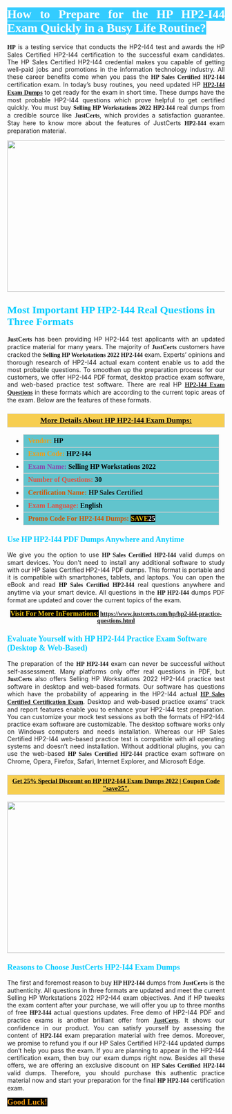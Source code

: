 <h1 style="text-align: justify;"><span style="color:#ffffff;"><span style="font-family:Georgia,serif;"><strong><span style="background-color:#33ccff;">How to Prepare for the HP HP2-I44 Exam Quickly in a Busy Life Routine?</span></strong></span></span></h1>

<p style="text-align: justify;"><span style="font-family:Georgia,serif;"><strong>HP</strong></span> is a testing service that conducts the HP2-I44 test and awards the HP Sales Certified HP2-I44 certification to the successful exam candidates. The HP Sales Certified HP2-I44 credential makes you capable of getting well-paid jobs and promotions in the information technology industry. All these career benefits come when you pass the <span style="font-family:Georgia,serif;"><strong>HP Sales Certified HP2-I44</strong></span> certification exam. In today’s busy routines, you need updated HP <a href="https://www.justcerts.com/hp/hp2-i44-practice-questions.html"><span style="font-family:Georgia,serif;"><strong>HP2-I44 Exam Dumps</strong></span></a> to get ready for the exam in short time. These dumps have the most probable HP2-I44 questions which prove helpful to get certified quickly. You must buy <span style="font-family:Georgia,serif;"><strong>Selling HP Workstations 2022 HP2-I44</strong></span> real dumps from a credible source like <strong><span style="font-size:14px;"><span style="font-family:Georgia,serif;">JustCerts</span></span></strong>, which provides a satisfaction guarantee. Stay here to know more about the features of JustCerts <span style="font-family:Georgia,serif;"><strong>HP2-I44 </strong></span> exam preparation material.</p>

<p style="text-align: center;"><a href="https://www.justcerts.com/hp/hp2-i44-practice-questions.html"><img alt="" src="https://i.imgur.com/jVK0eNK.jpg" style="width: 720px; height: 350px;" /></a></p>

<h2 style="margin-right:0in; margin-left:0in"><span style="color:#00ccff;"><span style="font-family:Georgia,serif;"><strong><span style="font-size:18pt">Most Important HP HP2-I44 Real Questions in Three Formats</span></strong></span></span></h2>

<p style="text-align: justify;"><strong><span style="font-size:14px;"><span style="font-family:Georgia,serif;">JustCerts</span></span></strong> has been providing HP HP2-I44 test applicants with an updated practice material for many years. The majority of <span style="font-family:Georgia,serif;"><strong>JustCerts</strong></span> customers have cracked the <span style="font-family:Georgia,serif;"><strong>Selling HP Workstations 2022 HP2-I44</strong></span> exam. Experts’ opinions and thorough research of HP2-I44 actual exam content enable us to add the most probable questions. To smoothen up the preparation process for our customers, we offer HP2-I44 PDF format, desktop practice exam software, and web-based practice test software. There are real HP <a href="https://www.justcerts.com/hp/hp2-i44-practice-questions.html"><span style="font-family:Georgia,serif;"><strong>HP2-I44 Exam Questions</strong></span></a> in these formats which are according to the current topic areas of the exam. Below are the features of these formats.</p>

<h3 style="background: #f7ce50; border: 1px solid rgb(204, 204, 204); padding: 5px 10px; text-align: center;"><span style="font-family:Georgia,serif;"><u><u><span style="color:#000000;"><span style="font-size:11pt"><span style="line-height:normal"><b><span style="font-size:13.0pt"><span cambria="">More Details About HP HP2-I44 Exam Dumps:</span></span></b></span></span></span></u></u></span></h3>

<ul>
	<li style="margin:0cm 10pt">
	<div style="background:#61c4cd; border: 1px solid rgb(204, 204, 204); padding: 5px 10px; text-align: justify;"><span style="font-family:Georgia,serif;"><span style="font-size:11pt"><span style="line-height:normal"><b><span style="font-size:12.0pt"><span new="" roman="" times=""><span style="color:#f39c12;">Vendor:</span> <span style="color:#000000;">HP</span></span></span></b></span></span></span></div>
	</li>
	<li style="margin:0cm 10pt">
	<div style="background: #61c4cd; border: 1px solid rgb(204, 204, 204); padding: 5px 10px; text-align: justify;"><span style="font-family:Georgia,serif;"><span style="font-size:11pt"><span style="line-height:normal"><b><span style="font-size:12.0pt"><span new="" roman="" times=""><span style="color:#f39c12;">Exam Code:</span> <span style="color:#000000;">HP2-I44</span></span></span></b></span></span></span></div>
	</li>
	<li style="margin:0cm 10pt">
	<div style="background: #61c4cd; border: 1px solid rgb(204, 204, 204); padding: 5px 10px; text-align: justify;"><span style="font-family:Georgia,serif;"><span style="font-size:11pt"><span style="line-height:normal"><b><span style="font-size:12.0pt"><span new="" roman="" times=""><span style="color:#8e44ad;">Exam Name:</span> <span style="color:#000000;">Selling HP Workstations 2022</span></span></span></b></span></span></span></div>
	</li>
	<li style="margin:0cm 10pt">
	<div style="background: #61c4cd; border: 1px solid rgb(204, 204, 204); padding: 5px 10px;"><span style="font-family:Georgia,serif;"><span style="font-size:11pt"><span style="line-height:normal"><b><span style="font-size:12.0pt"><span new="" roman="" times=""><span style="color:#e74c3c;">Number of Questions:</span><span style="color:#000000;"><span style="color:#f1c40f;"> </span>30</span></span></span></b></span></span></span></div>
	</li>
	<li style="margin:0cm 10pt">
	<div style="background: #61c4cd; border: 1px solid rgb(204, 204, 204); padding: 5px 10px; text-align: justify;"><span style="font-family:Georgia,serif;"><span style="font-size:11pt"><span style="line-height:normal"><b><span style="font-size:12.0pt"><span new="" roman="" times=""><span style="color:#d35400;">Certification Name:</span> HP Sales Certified</span></span></b></span></span></span></div>
	</li>
	<li style="margin:0cm 10pt">
	<div style="background: #61c4cd; border: 1px solid rgb(204, 204, 204); padding: 5px 10px; text-align: justify;"><span style="font-family:Georgia,serif;"><span style="font-size:11pt"><span style="line-height:normal"><b><span style="font-size:12.0pt"><span new="" roman="" times=""><span style="color:#e74c3c;">Exam Language:</span> <span style="color:#000000;">English</span></span></span></b></span></span></span></div>
	</li>
	<li style="margin:0cm 10pt">
	<div style="background: #61c4cd; border: 1px solid rgb(204, 204, 204); padding: 5px 10px;"><span style="font-family:Georgia,serif;"><span style="font-size:11pt"><span style="line-height:normal"><b><span style="font-size:12.0pt"><span new="" roman="" times=""><span style="color:#d35400;">Promo Code For HP2-I44 Dumps:</span><span style="color:#f1c40f;"> <span style="background-color:#000000;">SAVE</span></span><span style="color:#ffffff;"><span style="background-color:#000000;">25</span></span></span></span></b></span></span></span></div>
	</li>
</ul>

<h3 style="margin-right:0in; margin-left:0in"><span style="color:#00ccff;"><span style="font-family:Georgia,serif;"><strong><span style="font-size:13.5pt">Use HP HP2-I44 PDF Dumps Anywhere and Anytime</span></strong></span></span></h3>

<p style="text-align: justify;">We give you the option to use <span style="font-family:Georgia,serif;"><strong>HP Sales Certified HP2-I44</strong></span> valid dumps on smart devices. You don't need to install any additional software to study with our HP Sales Certified HP2-I44 PDF dumps. This format is portable and it is compatible with smartphones, tablets, and laptops. You can open the eBook and read <span style="font-family:Georgia,serif;"><strong>HP Sales Certified HP2-I44</strong></span> real questions anywhere and anytime via your smart device. All questions in the <span style="font-family:Georgia,serif;"><strong>HP HP2-I44</strong></span> dumps PDF format are updated and cover the current topics of the exam.</p>

<p style="text-align: center;"><span style="font-family:Georgia,serif;"><strong><span style="font-size:16px;"><span style="color:#f1c40f;"><span style="background-color:#000000;">Visit For More InFormations:</span></span></span> <a href="https://www.justcerts.com/hp/hp2-i44-practice-questions.html">https://www.justcerts.com/hp/hp2-i44-practice-questions.html</a></strong></span></p>

<h3 style="margin-right:0in; margin-left:0in"><span style="color:#00ccff;"><span style="font-family:Georgia,serif;"><strong><span style="font-size:13.5pt">Evaluate Yourself with HP HP2-I44 Practice Exam Software (Desktop & Web-Based)</span></strong></span></span></h3>

<p style="text-align: justify;">The preparation of the <strong><span style="font-family:Georgia,serif;">HP HP2-I44</span></strong> exam can never be successful without self-assessment. Many platforms only offer real questions in PDF, but <span style="font-size:14px;"><span style="font-family:Georgia,serif;"><strong>JustCerts</strong></span></span> also offers Selling HP Workstations 2022 HP2-I44 practice test software in desktop and web-based formats. Our software has questions which have the probability of appearing in the HP2-I44 actual <a href="https://www.justcerts.com/hp/hp-sales-certified-certification-exams.html"><span style="font-family:Georgia,serif;"><strong>HP Sales Certified Certification Exam</strong></span></a>. Desktop and web-based practice exams’ track and report features enable you to enhance your HP2-I44 test preparation. You can customize your mock test sessions as both the formats of HP2-I44 practice exam software are customizable. The desktop software works only on Windows computers and needs installation. Whereas our HP Sales Certified HP2-I44 web-based practice test is compatible with all operating systems and doesn’t need installation. Without additional plugins, you can use the web-based <span style="font-family:Georgia,serif;"><strong>HP Sales Certified HP2-I44</strong></span> practice exam software on Chrome, Opera, Firefox, Safari, Internet Explorer, and Microsoft Edge.</p>

<h3 style="background: rgb(247, 206, 80); border: 1px solid rgb(204, 204, 204); padding: 5px 10px; text-align: center;"><span style="font-family:Georgia,serif;"><u><span style="color:#000000;"><span style="font-size:11pt;"><span style="line-height:normal;"><b><span cambria="">Get 25% Special Discount on HP HP2-I44 Exam Dumps 2022 | Coupon Code "save25".</span></b></span></span></span></u></span></h3>

<p style="text-align: center;"><a href="https://www.justcerts.com/hp/hp2-i44-practice-questions.html"><img alt="" src="https://i.imgur.com/ILNYM6U.jpg" style="width: 720px; height: 350px;" /></a></p>

<h3 style="margin-right:0in; margin-left:0in"><span style="color:#00ccff;"><span style="font-family:Georgia,serif;"><strong><span style="font-size:13.5pt">Reasons to Choose JustCerts HP2-I44 Exam Dumps</span></strong></span></span></h3>

<p style="text-align: justify;">The first and foremost reason to buy <span style="font-family:Georgia,serif;"><strong>HP HP2-I44</strong></span> dumps from <span style="font-size:14px;"><span style="font-family:Georgia,serif;"><strong>JustCerts</strong></span></span> is the authenticity. All questions in three formats are updated and meet the current Selling HP Workstations 2022 HP2-I44 exam objectives. And if HP tweaks the exam content after your purchase, we will offer you up to three months of free <span style="font-family:Georgia,serif;"><strong>HP2-I44 </strong></span> actual questions updates. Free demo of HP2-I44 PDF and practice exams is another brilliant offer from <a href="https://www.justcerts.com/"><span style="font-size:14px;"><span style="font-family:Georgia,serif;"><strong>JustCerts</strong></span></span></a>. It shows our confidence in our product. You can satisfy yourself by assessing the content of <span style="font-family:Georgia,serif;"><strong> HP2-I44</strong></span> exam preparation material with free demos. Moreover, we promise to refund you if our HP Sales Certified HP2-I44 updated dumps don’t help you pass the exam. If you are planning to appear in the HP2-I44 certification exam, then buy our exam dumps right now. Besides all these offers, we are offering an exclusive discount on <span style="font-family:Georgia,serif;"><strong>HP Sales Certified HP2-I44</strong></span> valid dumps. Therefore, you should purchase this authentic practice material now and start your preparation for the final <span style="font-family:Georgia,serif;"><strong>HP HP2-I44</strong></span> certification exam.</p>

<p style="text-align: justify;"><span style="font-size:18px;"><span style="color:#f39c12;"><span style="font-family:Georgia,serif;"><strong><span style="background-color:#000000;">Good Luck!</span></strong></span></span></span></p>
